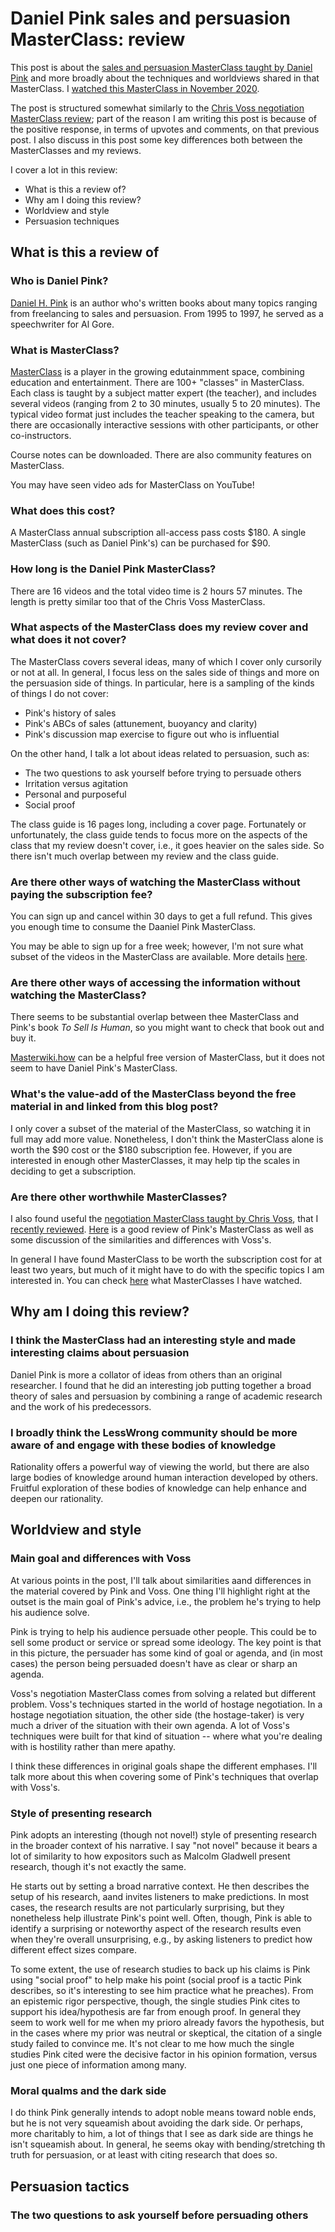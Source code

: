 # Daniel Pink sales and persuasion MasterClass: review

This post is about the [sales and persuasion MasterClass taught by Daniel Pink](https://www.masterclass.com/classes/daniel-pink-teaches-sales-and-persuasion)
and more broadly about the techniques and worldviews shared in that
MasterClass. I [watched this MasterClass in November
2020](https://ese.vipulnaik.com/#consumptionList).

The post is structured somewhat similarly to the [Chris Voss
negotiation MasterClass
review](https://www.lesswrong.com/posts/CRAzG386t3suSqDgd/chris-voss-negotiation-masterclass-review);
part of the reason I am writing this post is because of the positive
response, in terms of upvotes and comments, on that previous post. I
also discuss in this post some key differences both between the
MasterClasses and my reviews.

I cover a lot in this review:

* What is this a review of?
* Why am I doing this review?
* Worldview and style
* Persuasion techniques

## What is this a review of

### Who is Daniel Pink?

[Daniel H. Pink](https://en.wikipedia.org/wiki/Daniel_H._Pink) is an
author who's written books about many topics ranging from freelancing
to sales and persuasion. From 1995 to 1997, he served as a
speechwriter for Al Gore.

### What is MasterClass?

[MasterClass](https://en.wikipedia.org/wiki/MasterClass) is a player
in the growing edutainmment space, combining education and
entertainment. There are 100+ "classes" in MasterClass. Each class is
taught by a subject matter expert (the teacher), and includes several
videos (ranging from 2 to 30 minutes, usually 5 to 20 minutes). The
typical video format just includes the teacher speaking to the camera,
but there are occasionally interactive sessions with other
participants, or other co-instructors.

Course notes can be downloaded. There are also community features on
MasterClass.

You may have seen video ads for MasterClass on YouTube!

### What does this cost?

A MasterClass annual subscription all-access pass costs $180. A single
MasterClass (such as Daniel Pink's) can be purchased for $90.

### How long is the Daniel Pink MasterClass?

There are 16 videos and the total video time is 2 hours 57
minutes. The length is pretty similar too that of the Chris Voss
MasterClass.

### What aspects of the MasterClass does my review cover and what does it not cover?

The MasterClass covers several ideas, many of which I cover only
cursorily or not at all. In general, I focus less on the sales side of
things and more on the persuasion side of things. In particular, here
is a sampling of the kinds of things I do not cover:

* Pink's history of sales
* Pink's ABCs of sales (attunement, buoyancy and clarity)
* Pink's discussion map exercise to figure out who is influential

On the other hand, I talk a lot about ideas related to persuasion, such as:

* The two questions to ask yourself before trying to persuade others
* Irritation versus agitation
* Personal and purposeful
* Social proof

The class guide is 16 pages long, including a cover page. Fortunately
or unfortunately, the class guide tends to focus more on the aspects
of the class that my review doesn't cover, i.e., it goes heavier on
the sales side. So there isn't much overlap between my review and the
class guide.

### Are there other ways of watching the MasterClass without paying the subscription fee?

You can sign up and cancel within 30 days to get a full refund. This
gives you enough time to consume the Daaniel Pink MasterClass.

You may be able to sign up for a free week; however, I'm not sure what
subset of the videos in the MasterClass are available. More details
[here](https://donotpay.com/learn/masterclass-free-trial).

### Are there other ways of accessing the information without watching the MasterClass?

There seems to be substantial overlap between thee MasterClass and
Pink's book *To Sell Is Human*, so you might want to check that book
out and buy it.

[Masterwiki.how](https://masterwiki.how/) can be a helpful free
version of MasterClass, but it does not seem to have Daniel Pink's
MasterClass.

### What's the value-add of the MasterClass beyond the free material in and linked from this blog post?

I only cover a subset of the material of the MasterClass, so watching
it in full may add more value. Nonetheless, I don't think the
MasterClass alone is worth the $90 cost or the $180 subscription
fee. However, if you are interested in enough other MasterClasses, it
may help tip the scales in deciding to get a subscription.

### Are there other worthwhile MasterClasses?

I also found useful the [negotiation MasterClass taught by Chris
Voss](https://www.masterclass.com/classes/chris-voss-teaches-the-art-of-negotiation), that I [recently reviewed](https://www.lesswrong.com/posts/CRAzG386t3suSqDgd/chris-voss-negotiation-masterclass-review). [Here](https://learnopoly.com/daniel-pink-masterclass-review/)
is a good review of Pink's MasterClass as well as some discussion of
the similarities and differences with Voss's.

In general I have found MasterClass to be worth the subscription cost
for at least two years, but much of it might have to do with the
specific topics I am interested in. You can check
[here](https://ese.vipulnaik.com/#consumptionList) what MasterClasses
I have watched.

## Why am I doing this review?

### I think the MasterClass had an interesting style and made interesting claims about persuasion

Daniel Pink is more a collator of ideas from others than an original
researcher. I found that he did an interesting job putting together a
broad theory of sales and persuasion by combining a range of academic
research and the work of his predecessors.

### I broadly think the LessWrong community should be more aware of and engage with these bodies of knowledge

Rationality offers a powerful way of viewing the world, but there are
also large bodies of knowledge around human interaction developed by
others. Fruitful exploration of these bodies of knowledge can help
enhance and deepen our rationality.

## Worldview and style

### Main goal and differences with Voss

At various points in the post, I'll talk about similarities aand
differences in the material covered by Pink and Voss. One thing I'll
highlight right at the outset is the main goal of Pink's advice, i.e.,
the problem he's trying to help his audience solve.

Pink is trying to help his audience persuade other people. This could
be to sell some product or service or spread some ideology. The key
point is that in this picture, the persuader has some kind of goal or
agenda, and (in most cases) the person being persuaded doesn't have as
clear or sharp an agenda.

Voss's negotiation MasterClass comes from solving a related but
different problem. Voss's techniques started in the world of hostage
negotiation. In a hostage negotiation situation, the other side (the
hostage-taker) is very much a driver of the situation with their own
agenda. A lot of Voss's techniques were built for that kind of
situation -- where what you're dealing with is hostility rather than
mere apathy.

I think these differences in original goals shape the different
emphases. I'll talk more about this when covering some of Pink's
techniques that overlap with Voss's.

### Style of presenting research

Pink adopts an interesting (though not novel!) style of presenting
research in the broader context of his narrative. I say "not novel"
because it bears a lot of similarity to how expositors such as Malcolm
Gladwell present research, though it's not exactly the same.

He starts out by setting a broad narrative context. He then describes
the setup of his research, aand invites listeners to make
predictions. In most cases, the research results are not particularly
surprising, but they nonetheless help illustrate Pink's point
well. Often, though, Pink is able to identify a surprising or
noteworthy aspect of the research results even when they're overall
unsurprising, e.g., by asking listeners to predict how different
effect sizes compare.

To some extent, the use of research studies to back up his claims is
Pink using "social proof" to help make his point (social proof is a
tactic Pink describes, so it's interesting to see him practice what he
preaches). From an epistemic rigor perspective, though, the single
studies Pink cites to support his idea/hypothesis are far from enough
proof. In general they seem to work well for me when my prioro already
favors the hypothesis, but in the cases where my prior was neutral or
skeptical, the citation of a single study failed to convince me. It's
not clear to me how much the single studies Pink cited were the
decisive factor in his opinion formation, versus just one piece of
information among many.

### Moral qualms and the dark side

I do think Pink generally intends to adopt noble means toward noble
ends, but he is not very squeamish about avoiding the dark side. Or
perhaps, more charitably to him, a lot of things that I see as dark
side are things he isn't squeamish about. In general, he seems okay
with bending/stretching th truth for persuasion, or at least with
citing research that does so.

## Persuasion tactics

### The two questions to ask yourself before persuading others